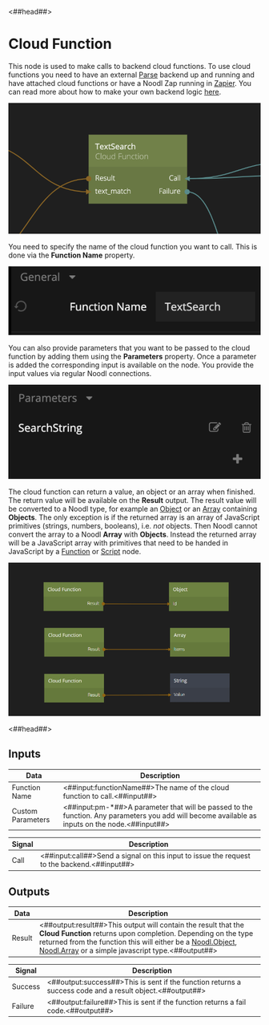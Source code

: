 <##head##>

# Cloud Function

This node is used to make calls to backend cloud functions. To use cloud functions you need to have an external [Parse](https://parseplatform.org) backend up and running and have attached cloud functions or have a Noodl Zap running in [Zapier](https://zapier.com). You can read more about how to make your own backend logic [here](/guides/business-logic/overview/).

<div class="ndl-image-with-background l">

![](cloudfunction.png)

</div>

You need to specify the name of the cloud function you want to call. This is done via the **Function Name** property.

<div class="ndl-image-with-background">

![](cloudfunction-name.png)

</div>

You can also provide parameters that you want to be passed to the cloud function by adding them using the **Parameters** property. Once a parameter is added the corresponding input is available on the node. You provide the input values via regular Noodl connections.

<div class="ndl-image-with-background">

![](cloudfunction-params.png)

</div>

The cloud function can return a value, an object or an array when finished. The return value will be available on the **Result** output. The result value will be converted to a Noodl type, for example an [Object](/nodes/data/object/object/) or an [Array](/nodes/data/array/array/) containing **Objects**.
The only exception is if the returned array is an array of JavaScript primitives (strings, numbers, booleans), i.e. _not_ objects. Then Noodl cannot convert the array to a Noodl **Array** with **Objects**. Instead the returned array will be a JavaScript array with primitives that need to be handed in JavaScript by a [Function](/nodes/javascript/function.md) or [Script](/nodes/javascript/script.md) node.

<div class="ndl-image-with-background l">

![](cloudfunction-result-example.png)

</div>
<##head##>

## Inputs

| Data                                            | Description                                                                                                                                      |
| ----------------------------------------------- | ------------------------------------------------------------------------------------------------------------------------------------------------ |
| <span class="ndl-data">Function Name</span>     | <##input:functionName##>The name of the cloud function to call.<##input##>                                                                       |
| <span class="ndl-data">Custom Parameters</span> | <##input:pm-\*##>A parameter that will be passed to the function. Any parameters you add will become available as inputs on the node.<##input##> |

| Signal                               | Description                                                                                 |
| ------------------------------------ | ------------------------------------------------------------------------------------------- |
| <span class="ndl-signal">Call</span> | <##input:call##>Send a signal on this input to issue the request to the backend.<##input##> |

## Outputs

| Data                                 | Description                                                                                                                                                                                                                                                                                                                |
| ------------------------------------ | -------------------------------------------------------------------------------------------------------------------------------------------------------------------------------------------------------------------------------------------------------------------------------------------------------------------------- |
| <span class="ndl-data">Result</span> | <##output:result##>This output will contain the result that the **Cloud Function** returns upon completion. Depending on the type returned from the function this will either be a [Noodl.Object](/javascript-api/noodl-object.md), [Noodl.Array](/javascript-api/noodl-array.md) or a simple javascript type.<##output##> |

| Signal                                  | Description                                                                                              |
| --------------------------------------- | -------------------------------------------------------------------------------------------------------- |
| <span class="ndl-signal">Success</span> | <##output:success##>This is sent if the function returns a success code and a result object.<##output##> |
| <span class="ndl-signal">Failure</span> | <##output:failure##>This is sent if the function returns a fail code.<##output##>                        |
